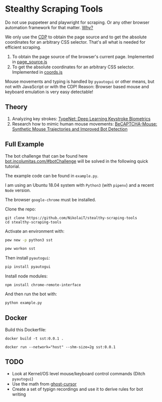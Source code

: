 # Stealthy Scraping Tools

Do not use puppeteer and playwright for scraping. Or any other browser automation framework for that matter. [Why?](https://incolumitas.com/2021/05/20/avoid-puppeteer-and-playwright-for-scraping/)

We only use the [CDP](https://developer.chrome.com/docs/devtools/) to obtain the page source and to get the absolute coordinates for an arbitrary CSS selector. That's all what is needed for efficient scraping.

1. To obtain the page source of the browser's current page. Implemented in [page_source.js](https://github.com/NikolaiT/stealthy-scraping-tools/blob/main/page_source.js)
2. To get the absolute coordinates for an arbitrary CSS selector. Implemented in [coords.js](https://github.com/NikolaiT/stealthy-scraping-tools/blob/main/coords.js)

Mouse movements and typing is handled by `pyautogui` or other means, but not with JavaScript or with the CDP! Reason: Browser based mouse and keyboard emulation is very easy detectable!

## Theory 

1. Analyzing key strokes: [TypeNet: Deep Learning Keystroke Biometrics](https://arxiv.org/abs/2101.05570)
2. Research how to mimic human mouse movements: [BeCAPTCHA-Mouse: Synthetic Mouse Trajectories and Improved Bot Detection](https://arxiv.org/abs/2005.00890)

## Full Example

The bot challenge that can be found here [bot.incolumitas.com/#botChallenge](https://bot.incolumitas.com/#botChallenge) will be solved in the following quick tutorial.

The example code can be found in `example.py`.

I am using an Ubuntu 18.04 system with `Python3` (with `pipenv`) and a recent `Node` version.

The browser `google-chrome` must be installed.

Clone the repo:

```
git clone https://github.com/NikolaiT/stealthy-scraping-tools
cd stealthy-scraping-tools
```

Activate an environment with:

```bash
pew new -p python3 sst

pew workon sst
```

Then install `pyautogui`:

```bash
pip install pyautogui
```

Install node modules:

```
npm install chrome-remote-interface
```

And then run the bot with:

```python
python example.py
```

## Docker

Build this Dockerfile:

```
docker build -t sst:0.0.1 .
```

```
docker run --network="host" --shm-size=2g sst:0.0.1
```

## TODO

+ Look at Kernel/OS level mouse/keyboard control commands (Ditch `pyautogui`)
+ Use the math from [ghost-cursor](https://github.com/Xetera/ghost-cursor)
+ Create a set of typign recordings and use it to derive rules for bot writing


